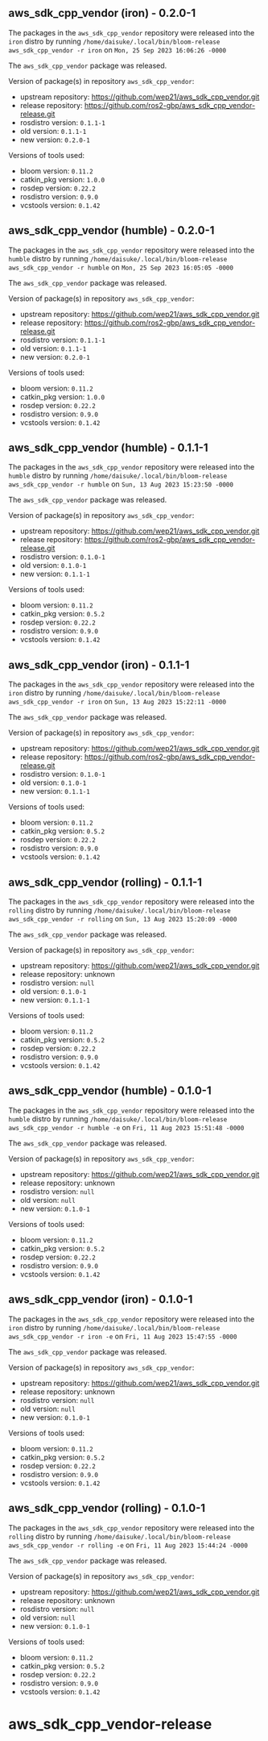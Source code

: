 ## aws_sdk_cpp_vendor (iron) - 0.2.0-1

The packages in the `aws_sdk_cpp_vendor` repository were released into the `iron` distro by running `/home/daisuke/.local/bin/bloom-release aws_sdk_cpp_vendor -r iron` on `Mon, 25 Sep 2023 16:06:26 -0000`

The `aws_sdk_cpp_vendor` package was released.

Version of package(s) in repository `aws_sdk_cpp_vendor`:

- upstream repository: https://github.com/wep21/aws_sdk_cpp_vendor.git
- release repository: https://github.com/ros2-gbp/aws_sdk_cpp_vendor-release.git
- rosdistro version: `0.1.1-1`
- old version: `0.1.1-1`
- new version: `0.2.0-1`

Versions of tools used:

- bloom version: `0.11.2`
- catkin_pkg version: `1.0.0`
- rosdep version: `0.22.2`
- rosdistro version: `0.9.0`
- vcstools version: `0.1.42`


## aws_sdk_cpp_vendor (humble) - 0.2.0-1

The packages in the `aws_sdk_cpp_vendor` repository were released into the `humble` distro by running `/home/daisuke/.local/bin/bloom-release aws_sdk_cpp_vendor -r humble` on `Mon, 25 Sep 2023 16:05:05 -0000`

The `aws_sdk_cpp_vendor` package was released.

Version of package(s) in repository `aws_sdk_cpp_vendor`:

- upstream repository: https://github.com/wep21/aws_sdk_cpp_vendor.git
- release repository: https://github.com/ros2-gbp/aws_sdk_cpp_vendor-release.git
- rosdistro version: `0.1.1-1`
- old version: `0.1.1-1`
- new version: `0.2.0-1`

Versions of tools used:

- bloom version: `0.11.2`
- catkin_pkg version: `1.0.0`
- rosdep version: `0.22.2`
- rosdistro version: `0.9.0`
- vcstools version: `0.1.42`


## aws_sdk_cpp_vendor (humble) - 0.1.1-1

The packages in the `aws_sdk_cpp_vendor` repository were released into the `humble` distro by running `/home/daisuke/.local/bin/bloom-release aws_sdk_cpp_vendor -r humble` on `Sun, 13 Aug 2023 15:23:50 -0000`

The `aws_sdk_cpp_vendor` package was released.

Version of package(s) in repository `aws_sdk_cpp_vendor`:

- upstream repository: https://github.com/wep21/aws_sdk_cpp_vendor.git
- release repository: https://github.com/ros2-gbp/aws_sdk_cpp_vendor-release.git
- rosdistro version: `0.1.0-1`
- old version: `0.1.0-1`
- new version: `0.1.1-1`

Versions of tools used:

- bloom version: `0.11.2`
- catkin_pkg version: `0.5.2`
- rosdep version: `0.22.2`
- rosdistro version: `0.9.0`
- vcstools version: `0.1.42`


## aws_sdk_cpp_vendor (iron) - 0.1.1-1

The packages in the `aws_sdk_cpp_vendor` repository were released into the `iron` distro by running `/home/daisuke/.local/bin/bloom-release aws_sdk_cpp_vendor -r iron` on `Sun, 13 Aug 2023 15:22:11 -0000`

The `aws_sdk_cpp_vendor` package was released.

Version of package(s) in repository `aws_sdk_cpp_vendor`:

- upstream repository: https://github.com/wep21/aws_sdk_cpp_vendor.git
- release repository: https://github.com/ros2-gbp/aws_sdk_cpp_vendor-release.git
- rosdistro version: `0.1.0-1`
- old version: `0.1.0-1`
- new version: `0.1.1-1`

Versions of tools used:

- bloom version: `0.11.2`
- catkin_pkg version: `0.5.2`
- rosdep version: `0.22.2`
- rosdistro version: `0.9.0`
- vcstools version: `0.1.42`


## aws_sdk_cpp_vendor (rolling) - 0.1.1-1

The packages in the `aws_sdk_cpp_vendor` repository were released into the `rolling` distro by running `/home/daisuke/.local/bin/bloom-release aws_sdk_cpp_vendor -r rolling` on `Sun, 13 Aug 2023 15:20:09 -0000`

The `aws_sdk_cpp_vendor` package was released.

Version of package(s) in repository `aws_sdk_cpp_vendor`:

- upstream repository: https://github.com/wep21/aws_sdk_cpp_vendor.git
- release repository: unknown
- rosdistro version: `null`
- old version: `0.1.0-1`
- new version: `0.1.1-1`

Versions of tools used:

- bloom version: `0.11.2`
- catkin_pkg version: `0.5.2`
- rosdep version: `0.22.2`
- rosdistro version: `0.9.0`
- vcstools version: `0.1.42`


## aws_sdk_cpp_vendor (humble) - 0.1.0-1

The packages in the `aws_sdk_cpp_vendor` repository were released into the `humble` distro by running `/home/daisuke/.local/bin/bloom-release aws_sdk_cpp_vendor -r humble -e` on `Fri, 11 Aug 2023 15:51:48 -0000`

The `aws_sdk_cpp_vendor` package was released.

Version of package(s) in repository `aws_sdk_cpp_vendor`:

- upstream repository: https://github.com/wep21/aws_sdk_cpp_vendor.git
- release repository: unknown
- rosdistro version: `null`
- old version: `null`
- new version: `0.1.0-1`

Versions of tools used:

- bloom version: `0.11.2`
- catkin_pkg version: `0.5.2`
- rosdep version: `0.22.2`
- rosdistro version: `0.9.0`
- vcstools version: `0.1.42`


## aws_sdk_cpp_vendor (iron) - 0.1.0-1

The packages in the `aws_sdk_cpp_vendor` repository were released into the `iron` distro by running `/home/daisuke/.local/bin/bloom-release aws_sdk_cpp_vendor -r iron -e` on `Fri, 11 Aug 2023 15:47:55 -0000`

The `aws_sdk_cpp_vendor` package was released.

Version of package(s) in repository `aws_sdk_cpp_vendor`:

- upstream repository: https://github.com/wep21/aws_sdk_cpp_vendor.git
- release repository: unknown
- rosdistro version: `null`
- old version: `null`
- new version: `0.1.0-1`

Versions of tools used:

- bloom version: `0.11.2`
- catkin_pkg version: `0.5.2`
- rosdep version: `0.22.2`
- rosdistro version: `0.9.0`
- vcstools version: `0.1.42`


## aws_sdk_cpp_vendor (rolling) - 0.1.0-1

The packages in the `aws_sdk_cpp_vendor` repository were released into the `rolling` distro by running `/home/daisuke/.local/bin/bloom-release aws_sdk_cpp_vendor -r rolling -e` on `Fri, 11 Aug 2023 15:44:24 -0000`

The `aws_sdk_cpp_vendor` package was released.

Version of package(s) in repository `aws_sdk_cpp_vendor`:

- upstream repository: https://github.com/wep21/aws_sdk_cpp_vendor.git
- release repository: unknown
- rosdistro version: `null`
- old version: `null`
- new version: `0.1.0-1`

Versions of tools used:

- bloom version: `0.11.2`
- catkin_pkg version: `0.5.2`
- rosdep version: `0.22.2`
- rosdistro version: `0.9.0`
- vcstools version: `0.1.42`


# aws_sdk_cpp_vendor-release
